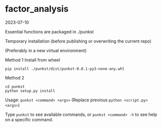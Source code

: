 # factor_analysis

2023-07-10

Essential functions are packaged in ./punkst

Temporary installation (before publishing or overwriting the current repo)

(Preferably in a new virtual environment)

Method 1
Install from wheel
```
pip install ./punkst/dist/punkst-0.0.1-py3-none-any.whl
```

Method 2
```
cd punkst
python setup.py install
```

Usage: `punkst <command> <args>`
(Replace previous `python <script.py> <args>`)

Type `punkst` to see available commands, or `punkst <command> -h` to see help on a specific command.
